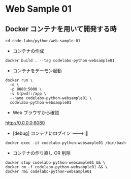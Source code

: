 # Web Sample 01

## Docker コンテナを用いて開発する時

```
cd code-labo/python/web-sample-01
```

+ コンテナの作成

```
docker build . --tag codelabo-python-websample01
```

+ コンテナをデーモン起動

```
docker run \
  -d \
  -p 8080:5000 \
  -v $(pwd):/app \
  --name codelabo-python-websample01 \
  codelabo-python-websample01
```

+ Web ブラウザから確認

http://0.0.0.0:8080

+ [debug] コンテナにログイン ---> :whale:

```
docker exec -it codelabo-python-websample01 /bin/bash
```

+ コンテナの作り直し OR 削除

```
docker stop codelabo-python-websample01 && \
docker rm -f codelabo-python-websample01 && \
docker rmi codelabo-python-websample01
```
